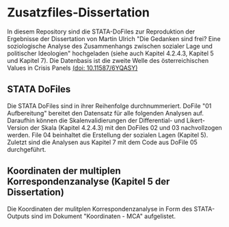 # Zusatzfiles-Dissertation

In diesem Repository sind die STATA-DoFiles zur Reproduktion der Ergebnisse der Dissertation von Martin Ulrich "Die Gedanken sind frei? Eine soziologische Analyse des Zusammenhangs zwischen sozialer Lage und politischer Ideologien" hochgeladen (siehe auch Kapitel 4.2.4.3, Kapitel 5 und Kapitel 7).
Die Datenbasis ist die zweite Welle des österreichischen Values in Crisis Panels [(doi: 10.11587/6YQASY)](https://data.aussda.at/dataset.xhtml?persistentId=doi:10.11587/6YQASY)


## STATA DoFiles
Die STATA DoFiles sind in ihrer Reihenfolge durchnummeriert. DoFile "01 Aufbereitung" bereitet den Datensatz für alle folgenden Analysen auf. Daraufhin können die Skalenvalidierungen der Differential- und Likert-Version der Skala (Kapitel 4.2.4.3) mit den DoFiles 02 und 03 nachvollzogen werden. File 04 beinhaltet die Erstellung der sozialen Lagen (Kapitel 5). Zuletzt sind die Analysen aus Kapitel 7 mit dem Code aus DoFile 05 durchgeführt.


## Koordinaten der multiplen Korrespondenzanalyse (Kapitel 5 der Dissertation)
Die Koordinaten der mulitplen Korrespondenzanalyse in Form des STATA-Outputs sind im Dokument "Koordinaten - MCA" aufgelistet.
